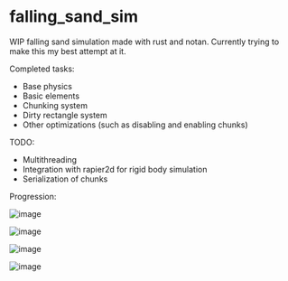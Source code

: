 # falling_sand_sim
WIP falling sand simulation made with rust and notan. Currently trying to make this my best attempt at it.

Completed tasks:
* Base physics
* Basic elements
* Chunking system
* Dirty rectangle system
* Other optimizations (such as disabling and enabling chunks)

TODO:
* Multithreading
* Integration with rapier2d for rigid body simulation
* Serialization of chunks

Progression:


![image](https://user-images.githubusercontent.com/34283640/223518969-e1f044ed-4f9c-4374-8873-0aaf70f6571e.png)




![image](https://user-images.githubusercontent.com/34283640/224505166-507b841c-941b-4251-9d56-bd614be1406a.png)




![image](https://user-images.githubusercontent.com/34283640/226126680-be922725-d5c5-4e03-b48d-241fe1a28147.png)




![image](https://github.com/mantasarm/falling_sand_sim/assets/34283640/edde07f4-3b65-4b4c-9e44-fd59c73cdf18)
